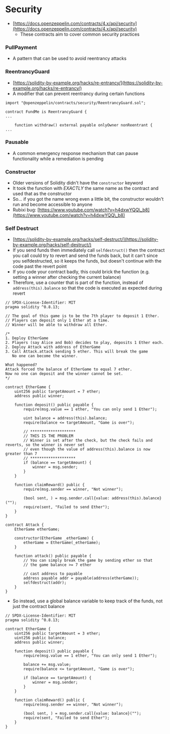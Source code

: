# Security

* [https://docs.openzeppelin.com/contracts/4.x/api/security](https://docs.openzeppelin.com/contracts/4.x/api/security)
  * These contracts aim to cover common security practices

### PullPayment

* A pattern that can be used to avoid reentrancy attacks

### ReentrancyGuard

* [https://solidity-by-example.org/hacks/re-entrancy/](https://solidity-by-example.org/hacks/re-entrancy/)
* A modifier that can prevent reentrancy during certain functions

```solidity
import "@openzeppelin/contracts/security/ReentrancyGuard.sol";

contract FundMe is ReentrancyGuard {
...

    function withdraw() external payable onlyOwner nonReentrant {
...
```

### Pausable

* A common emergency response mechanism that can pause functionality while a remediation is pending

### Constructor

* Older versions of Solidity didn't have the `constructor` keyword
* It took the function with _EXACTLY_  the same name as the contract and used that as the constructor
* So... if you got the name wrong even a little bit, the constructor wouldn't run and become accessible to anyone
* Rubixi bug: [https://www.youtube.com/watch?v=h4dxwYQQ\_b8](https://www.youtube.com/watch?v=h4dxwYQQ\_b8)

### Self Destruct

* [https://solidity-by-example.org/hacks/self-destruct/](https://solidity-by-example.org/hacks/self-destruct/)
* If you send funds then immediately call `selfdestruct()` then the contract you call could try to revert and send the funds back, but it can't since you selfdestructed, so it keeps the funds, but doesn't continue with the code past the revert point
* If you code your contract badly, this could brick the function (e.g. setting a winner after checking the current balance)
* Therefore, use a counter that is part of the function, instead of `address(this).balance` so that the code is executed as expected during revert

```solidity
// SPDX-License-Identifier: MIT
pragma solidity ^0.8.13;

// The goal of this game is to be the 7th player to deposit 1 Ether.
// Players can deposit only 1 Ether at a time.
// Winner will be able to withdraw all Ether.

/*
1. Deploy EtherGame
2. Players (say Alice and Bob) decides to play, deposits 1 Ether each.
2. Deploy Attack with address of EtherGame
3. Call Attack.attack sending 5 ether. This will break the game
   No one can become the winner.

What happened?
Attack forced the balance of EtherGame to equal 7 ether.
Now no one can deposit and the winner cannot be set.
*/

contract EtherGame {
    uint256 public targetAmount = 7 ether;
    address public winner;

    function deposit() public payable {
        require(msg.value == 1 ether, "You can only send 1 Ether");

        uint balance = address(this).balance;
        require(balance <= targetAmount, "Game is over");

        // ********************
        // THIS IS THE PROBLEM
        // Winner is set after the check, but the check fails and reverts, so the winner is never set
        // even though the value of address(this).balance is now greater than 7
        // ********************    
        if (balance == targetAmount) {
            winner = msg.sender;
        }
    }

    function claimReward() public {
        require(msg.sender == winner, "Not winner");

        (bool sent, ) = msg.sender.call{value: address(this).balance}("");
        require(sent, "Failed to send Ether");
    }
}

contract Attack {
    EtherGame etherGame;

    constructor(EtherGame _etherGame) {
        etherGame = EtherGame(_etherGame);
    }

    function attack() public payable {
        // You can simply break the game by sending ether so that
        // the game balance >= 7 ether

        // cast address to payable
        address payable addr = payable(address(etherGame));
        selfdestruct(addr);
    }
}
```

* So instead, use a global balance variable to keep track of the funds, not just the contract balance

```solidity
// SPDX-License-Identifier: MIT
pragma solidity ^0.8.13;

contract EtherGame {
    uint256 public targetAmount = 3 ether;
    uint256 public balance;
    address public winner;

    function deposit() public payable {
        require(msg.value == 1 ether, "You can only send 1 Ether");

        balance += msg.value;
        require(balance <= targetAmount, "Game is over");

        if (balance == targetAmount) {
            winner = msg.sender;
        }
    }

    function claimReward() public {
        require(msg.sender == winner, "Not winner");

        (bool sent, ) = msg.sender.call{value: balance}("");
        require(sent, "Failed to send Ether");
    }
}
```
